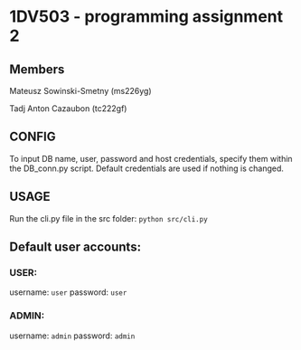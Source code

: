 # 1DV503 - programming assignment 2

## Members
Mateusz Sowinski-Smetny (ms226yg)

Tadj Anton Cazaubon (tc222gf)

## CONFIG
To input DB name, user, password and host credentials, specify them within the DB_conn.py script.
Default credentials are used if nothing is changed.

## USAGE
Run the cli.py file in the src folder:
```python src/cli.py```

## Default user accounts:
### USER: 
username: `user` password: `user`
### ADMIN:
username: `admin` password: `admin`
